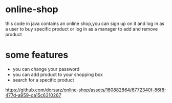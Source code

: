 # online-shop
this code in java contains an online shop,you can sign up on it and log in as a user to buy specific product or log in as a manager to add and remove product
# some features
- you can change your password
- you can add product to your shopping box
- search for a specific product





https://github.com/dorsarz/online-shop/assets/160882864/6772340f-86f8-477d-a959-da15c6310267
